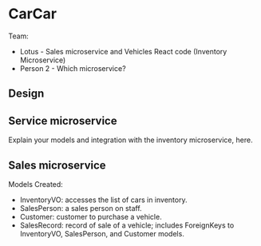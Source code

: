 # CarCar

Team:

* Lotus - Sales microservice and Vehicles React code (Inventory Microservice)
* Person 2 - Which microservice?

## Design

## Service microservice

Explain your models and integration with the inventory
microservice, here.

## Sales microservice

Models Created:
- InventoryVO: accesses the list of cars in inventory.
- SalesPerson: a sales person on staff.
- Customer: customer to purchase a vehicle.
- SalesRecord: record of sale of a vehicle; includes ForeignKeys to
InventoryVO, SalesPerson, and Customer models.
